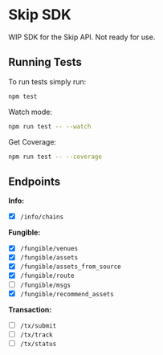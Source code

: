 # Skip SDK

WIP SDK for the Skip API. Not ready for use.

## Running Tests

To run tests simply run:

```bash
npm test
```

Watch mode:

```bash
npm run test -- --watch
```

Get Coverage:

```bash
npm run test -- --coverage
```

## Endpoints

**Info:**

- [x] `/info/chains`

**Fungible:**

- [x] `/fungible/venues`
- [x] `/fungible/assets`
- [x] `/fungible/assets_from_source`
- [x] `/fungible/route`
- [ ] `/fungible/msgs`
- [x] `/fungible/recommend_assets`

**Transaction:**

- [ ] `/tx/submit`
- [ ] `/tx/track`
- [ ] `/tx/status`
